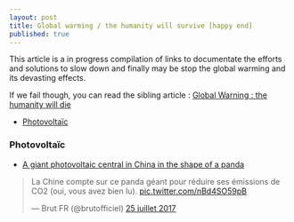 ```yaml
---
layout: post
title: Global warming / the humanity will survive [happy end]
published: true
---
```


This article is a in progress compilation of links to documentate the efforts and solutions to slow down and finally may be stop the global warming and its devasting effects. 

If we fail though, you can read the sibling article : [Global Warning : the humanity will die](http://dev.sebastienlucas.com/global-warming-we-will-die)


<ul>
  <!-- <li>
    <a href="#global">Global</a>
  </li> -->
  <li>
   <a href="#photovoltaic">Photovoltaïc</a>
  </li>
</ul> 

<h3 id="photovoltaic">Photovoltaïc</h3>

* [A giant photovoltaic central in China in the shape of a panda](https://twitter.com/brutofficiel/status/889840668389986305)

<blockquote class="twitter-tweet" data-lang="fr"><p lang="fr" dir="ltr">La Chine compte sur ce panda géant pour réduire ses émissions de CO2 (oui, vous avez bien lu). <a href="https://t.co/nBd4SO59pB">pic.twitter.com/nBd4SO59pB</a></p>&mdash; Brut FR (@brutofficiel) <a href="https://twitter.com/brutofficiel/status/889840668389986305">25 juillet 2017</a></blockquote>
<script async src="//platform.twitter.com/widgets.js" charset="utf-8"></script>